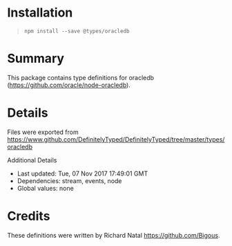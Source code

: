 # Installation
> `npm install --save @types/oracledb`

# Summary
This package contains type definitions for oracledb (https://github.com/oracle/node-oracledb).

# Details
Files were exported from https://www.github.com/DefinitelyTyped/DefinitelyTyped/tree/master/types/oracledb

Additional Details
 * Last updated: Tue, 07 Nov 2017 17:49:01 GMT
 * Dependencies: stream, events, node
 * Global values: none

# Credits
These definitions were written by Richard Natal <https://github.com/Bigous>.
